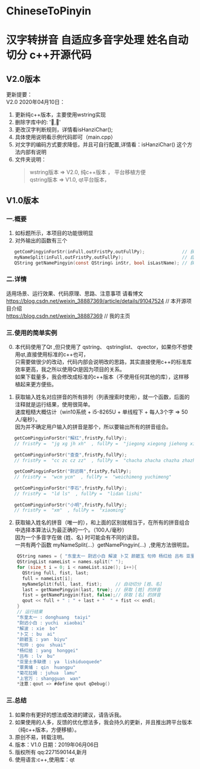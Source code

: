 # ChineseToPinyin
汉字转拼音 自适应多音字处理 姓名自动切分 c++开源代码
====

V2.0版本
----
更新提要：  
V2.0 2020年04月10日：    
1. 更新纯c++版本，主要使用wstring实现  
2. 删除字库中的: ','    
3. 更改汉字判断规则，详情看isHanziChar();    
4. 具体使用说明看示例代码即可（main.cpp）    
5. 对文字的编码方式要求降低，并且可自行配置,详情看：isHanziChar() 这个方法内部有说明  
5. 文件夹说明：  
	>wstring版本 => V2.0, 纯c++版本 ， 平台移植方便  
	>qstring版本 => V1.0, qt平台版本，  
        

V1.0版本
----
### 一.概要

1. 如标题所示，本项目的功能很明显
2. 对外输出的函数有三个
```c
   getComPingyinForStr(inFull,outFristPy,outFullPy);              // 获取输入姓名对应拼音的所有排列
   myNameSplit(inFull,outFristPy,outFullPy);                      // 自动切分：姓、名
   QString getNamePingyin(const QString& inStr, bool isLastName); // 获取唯一的最佳拼音输出（自动识别多音字）
```
   
### 二.详情  
   适用场景、运行效果、代码原理、思路、注意事项 请看博文    
   https://blog.csdn.net/weixin_38887369/article/details/91047524   // 本开源项目介绍  
   https://blog.csdn.net/weixin_38887369                            // 我的主页  
   
### 三.使用的简单实例    
0. 本代码使用了Qt ,但只使用了 qstring、 qstringlist、 qvector，如果你不想使用qt,直接使用标准的c++也可，  
   只需要做很少的改动，代码内部会说明改的思路，其实直接使用c++的标准库效率更高，我之所以使用Qt是因为项目的关系。  
   如果下载量多，我会修改成标准的c++版本（不使用任何其他的库），这样移植起来更方便些。  

1. 获取输入姓名对应拼音的所有排列（列表搜索时使用），就一个函数，后面的注释就是运行结果，使用很简单。  
   速度粗糙大概估计（win10系统 + i5-8265U + 单线程下 + 每人3个字 => 50人/毫秒）。  
   因为并不确定用户输入的拼音是那个，所以要输出所有的拼音组合。  
```c
   getComPingyinForStr("解红",fristPy,fullPy); 
   // fristPy =  "jg xg jh xh"  , fullPy =  "jiegong xiegong jiehong xiehong"
   
   getComPingyinForStr("查查",fristPy,fullPy);    
   // fristPy =  "cc zc cz zz"  , fullPy =  "chacha zhacha chazha zhazha"
   
   getComPingyinForStr("尉迟萌",fristPy,fullPy);  
   // fristPy =  "wcm ycm"  , fullPy =  "weichimeng yuchimeng"
   
   getComPingyinForStr("李石",fristPy,fullPy);    
   // fristPy =  "ld ls"  , fullPy =  "lidan lishi"
   
   getComPingyinForStr("小明",fristPy,fullPy);    
   // fristPy =  "xm"  , fullPy =  "xiaoming"
```
   
2. 获取输入姓名的拼音（唯一的），和上面的区别就相当于，在所有的拼音组合中选择本算法认为最正确的一个。（100人/毫秒）  
   因为一个多音字在做 {姓、名}  时可能会有不同的读音。  
   一共有两个函数 myNameSplit(...）getNamePingyin(...)  ,使用方法很明显。  
```c
	QString names = { "东皇太一 尉迟小白 解波 卜艾 颜碧玉 句帅 杨红给 吕布 亚里士多缺德 覃黄埔 菊花拉姆 上官万" };
	QStringList nameList = names.split(" ");   
	for (size_t i = 0; i < nameList.size(); i++){
	  QString full, fist, last;
	  full = nameList[i];
	  myNameSplit(full, last, fist);     // 自动切分 [姓、名]
	  last = getNamePingyin(last, true); // 获取 [姓] 的拼音
	  fist = getNamePingyin(fist, false);// 获取 [名] 的拼音
	  qout << full + " : " + last + "  " + fist << endl;
	}
	// 运行结果
	"东皇太一 : donghuang  taiyi"
	"尉迟小白 : yuchi  xiaobai"
	"解波 : xie  bo"
	"卜艾 : bu  ai"
	"颜碧玉 : yan  biyu"
	"句帅 : gou  shuai"
	"杨红给 : yang  honggei"
	"吕布 : lv  bu"
	"亚里士多缺德 : ya  lishiduoquede"
	"覃黄埔 : qin  huangpu"
	"菊花拉姆 : juhua  lamu"
	"上官万 : shangguan  wan"
	*注意：qout => #define qout qDebug()
```
	
### 三.总结
1. 如果你有更好的想法或改进的建议，请告诉我。
2. 如果使用的人多，反馈的优化想法多，我会持久的更新，并且推出跨平台版本（纯c++版本，方便移植）。
3. 原创不易，转载注明。 
4. 版本：V1.0   日期：2019年06月06日  
5. 版权所有 qq:2271590144,新月
4. 使用语言:c++,使用库：qt

